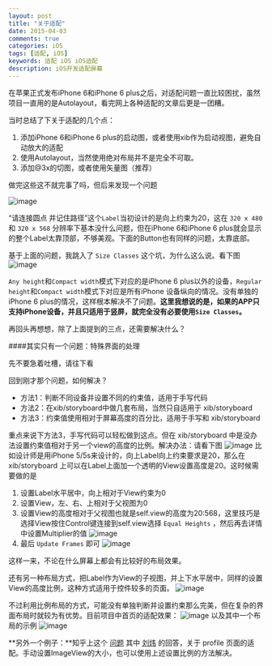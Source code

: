 ```yaml
---
layout: post
title: "关于适配"
date: 2015-04-03
comments: true
categories: iOS
tags: [适配, iOS]
keywords: 适配 iOS iOS适配
description: iOS开发适配屏幕
---
```


在苹果正式发布iPhone 6和iPhone 6 plus之后，对适配问题一直比较困扰，虽然项目一直用的是Autolayout，看完网上各种适配的文章后更是一团糟。

当时总结了下关于适配的几个点：

1. 添加iPhone 6和iPhone 6 plus的启动图，或者使用xib作为启动视图，避免自动放大的适配
2. 使用Autolayout，当然使用绝对布局并不是完全不可取。
3. 添加@3x的切图，或者使用矢量图（推荐）

做完这些这不就完事了吗，但后来发现一个问题

![image](/images/Adaptation/gesture.jpg)

“请连接圆点 并记住路径”这个`Label`当初设计的是向上约束为20，这在 `320 x 480` 和 `320 x 568` 分辨率下基本没什么问题，但在iPhone 6和iPhone 6 plus就会显示的整个Label太靠顶部，不够美观。下面的Button也有同样的问题，太靠底部。

基于上面的问题，我跳入了 `Size Classes` 这个坑，为什么这么说。看下图
![image](/images/Adaptation/sizeclasses.jpg)

`Any height`和`Compact width`模式下对应的是iPhone 6 plus以外的设备，`Regular height`和`Compact width`模式下对应是所有iPhone 设备纵向的情况。没有单独的iPhone 6 plus的情况，这样根本解决不了问题。**这里我想说的是，如果的APP只支持iPhone设备，并且只适用于竖屏，就完全没有必要使用`Size Classes`。**

再回头再想想，除了上面提到的三点，还需要解决什么？

####其实只有一个问题：特殊界面的处理

先不要急着吐槽，请往下看

回到刚才那个问题，如何解决？

* 方法1：判断不同设备并设置不同的约束值，适用于手写代码
* 方法2：在xib/storyboard中做几套布局，当然只自适用于 xib/storyboard
* 方法3：约束值使用相对于屏幕高度的百分比，适用于手写和 xib/storyboard

重点来说下方法3，手写代码可以轻松做到这点。但在 xib/storyboard 中是没办法设置约束值相对于另一个view的高度的比例。解决办法：请看下图
![image](/images/Adaptation/gesture_20.png)
比如设计师是用iPhone 5/5s来设计的，向上Label向上约束要求是20，那么在 xib/storyboard 上可以在Label上面加一个透明的View设置高度是20。这时候需要做的是

1. 设置Label水平居中，向上相对于View约束为0
2. 设置View，左、右、上相对于父视图为0
3. 设置View的高度相对于父视图也就是self.view的高度为20:568，这里技巧是选择View按住Control键连接到self.view选择 `Equal Heights` ，然后再去详情中设置Multiplier的值
![image](/images/Adaptation/height.png)
4. 最后 `Update Frames` 即可
![image](/images/Adaptation/update.png)

这样一来，不论在什么屏幕上都会有比较好的布局效果。

还有另一种布局方式，把Label作为View的子视图，并上下水平居中，同样的设置View的高度比例，这种方式适用于控件较多的页面。
![image](/images/Adaptation/other.jpg)

不过利用比例布局的方式，可能没有单独判断并设置约束那么完美，但在复杂的界面布局时就较为有优势。目前项目中首页的适配效果：
![image](/images/Adaptation/header.png)
以及其中一个布局的示例
![image](/images/Adaptation/demo.png)

**另外一个例子：**知乎上这个 [问题](http://www.zhihu.com/question/25308946?sort=created) 其中 [刘炜](http://www.zhihu.com/people/imneway) 的回答，关于 profile 页面的适配。手动设置ImageView的大小，也可以使用上述设置比例的方法解决。
